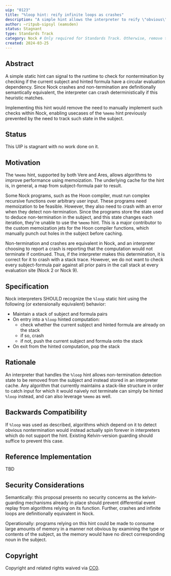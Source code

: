 ```yaml
---
uip: "0123"
title: "%loop hint: reify infinite loops as crashes"
description: "A simple hint allows the interpreter to reify \"obvious\" non-terminating loops as Nock crashes."
author: ~ritpub-sipsyl (eamsden) 
status: Stagnant
type: Standards Track
category: Nock # Only required for Standards Track. Otherwise, remove this field.
created: 2024-03-25
---
```


## Abstract

A simple static hint can signal to the runtime to check for nontermination by checking if the current subject and hinted formula have a circular evaluation dependency. Since Nock crashes and non-termination are definitionally semantically equivalent, the interpreter can crash deterministically if this heuristic matches. 

Implementing this hint would remove the need to manually implement such checks within Nock, enabling usecases of the `%memo` hint previously prevented by the need to track such state in the subject.

## Status
This UIP is stagnant with no work done on it.

## Motivation

The `%memo` hint, supported by both Vere and Ares, allows algorithms to improve performance using memoization. The underlying cache for the hint is, in general, a map from subject-formula pair to result.

Some Nock programs, such as the Hoon compiler, must run complex recursive functions over arbitrary user input. These programs need memoization to be feasible. However, they also need to crash with an error when they detect non-termination. Since the programs store the state used to deduce non-termination in the subject, and this state changes each iteration, they're unable to use the `%memo` hint. This is a major contributor to the custom memoization jets for the Hoon compiler functions, which manually punch out holes in the subject before caching.

Non-termination and crashes are equivalent in Nock, and an interpreter choosing to report a crash is reporting that the computation would not terminate if continued. Thus, if the interpreter makes this determination, it is correct for it to crash with a stack trace. However, we do not want to check every subject-formula pair against all prior pairs in the call stack at every evaluation site (Nock 2 or Nock 9).

## Specification

Nock interpreters SHOULD recognize the `%loop` static hint using the following (or extensionally equivalent) behavior:

- Maintain a stack of subject and formula pairs
- On entry into a `%loop` hinted computation:
  - check whether the current subject and hinted formula are already on the stack
  - if so, crash
  - if not, push the current subject and formula onto the stack
- On exit from the hinted computation, pop the stack

## Rationale

An interpreter that handles the `%loop` hint allows non-termination detection state to be removed from the subject and instead stored in an interpreter cache. Any algorithm that currently maintains a stack-like structure in order to catch input for which it would naively not terminate can simply be hinted `%loop` instead, and can also leverage `%memo` as well.

## Backwards Compatibility

If `%loop` was used as described, algorithms which depend on it to detect obvious nontermination would instead actually spin forever in interpreters which do not support the hint. Existing Kelvin-version guarding should suffice to prevent this case.

## Reference Implementation

TBD

## Security Considerations

Semantically: this proposal presents no security concerns as the kelvin-guarding mechanisms already in place should prevent differential event replay from algorithms relying on its function. Further, crashes and infinite loops are definitionally equivalent in Nock.

Operationally: programs relying on this hint could be made to consume large amounts of memory in a manner not obvious by examining the type or contents of the subject, as the memory would have no direct corresponding noun in the subject.

## Copyright

Copyright and related rights waived via [CC0](../LICENSE.md).
